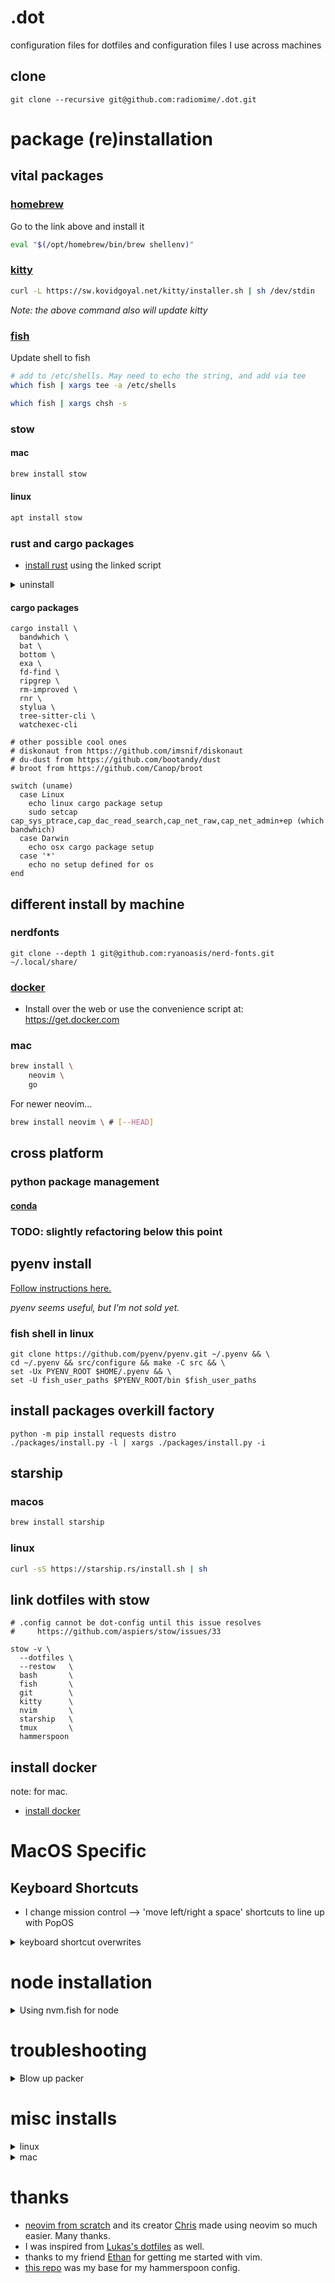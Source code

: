 # .dot

configuration files for dotfiles and configuration files I use across machines

## clone

```fish
git clone --recursive git@github.com:radiomime/.dot.git
```

# package (re)installation

## vital packages

### [homebrew](https://brew.sh/)

Go to the link above and install it

```sh
eval "$(/opt/homebrew/bin/brew shellenv)"
```

### [kitty](https://sw.kovidgoyal.net/kitty/binary/#binary-install)

```sh
curl -L https://sw.kovidgoyal.net/kitty/installer.sh | sh /dev/stdin
```

_Note: the above command also will update kitty_

### [fish](https://fishshell.com/)

Update shell to fish

```sh
# add to /etc/shells. May need to echo the string, and add via tee
which fish | xargs tee -a /etc/shells

which fish | xargs chsh -s
```

### stow

#### mac

```sh
brew install stow
```

#### linux

```sh
apt install stow
```

### rust and cargo packages

- [install rust](https://www.rust-lang.org/tools/install) using the linked script

<details>
    <summary>uninstall</summary>

    ```sh
    rustup self uninstall
    ```

</details>

#### cargo packages

```fish
cargo install \
  bandwhich \
  bat \
  bottom \
  exa \
  fd-find \
  ripgrep \
  rm-improved \
  rnr \
  stylua \
  tree-sitter-cli \
  watchexec-cli

# other possible cool ones
# diskonaut from https://github.com/imsnif/diskonaut
# du-dust from https://github.com/bootandy/dust
# broot from https://github.com/Canop/broot

switch (uname)
  case Linux
    echo linux cargo package setup
    sudo setcap cap_sys_ptrace,cap_dac_read_search,cap_net_raw,cap_net_admin+ep (which bandwhich)
  case Darwin
    echo osx cargo package setup
  case '*'
    echo no setup defined for os
end
```

## different install by machine

### nerdfonts

```
git clone --depth 1 git@github.com:ryanoasis/nerd-fonts.git ~/.local/share/
```

### [docker](https://www.docker.com/)

- Install over the web or use the convenience script at: https://get.docker.com

### mac

```sh
brew install \
    neovim \
    go
```

For newer neovim...

```sh
brew install neovim \ # [--HEAD]
```

## cross platform

### python package management

#### [conda](https://docs.conda.io/projects/miniconda/en/latest/#quick-command-line-install)

### TODO: slightly refactoring below this point

## pyenv install

[Follow instructions here.](https://github.com/pyenv/pyenv)

_pyenv seems useful, but I'm not sold yet._

### fish shell in linux

```
git clone https://github.com/pyenv/pyenv.git ~/.pyenv && \
cd ~/.pyenv && src/configure && make -C src && \
set -Ux PYENV_ROOT $HOME/.pyenv && \
set -U fish_user_paths $PYENV_ROOT/bin $fish_user_paths
```

## install packages overkill factory

```
python -m pip install requests distro
./packages/install.py -l | xargs ./packages/install.py -i
```

## starship

### macos

```sh
brew install starship
```

### linux

```sh
curl -sS https://starship.rs/install.sh | sh
```

## link dotfiles with stow

```fish
# .config cannot be dot-config until this issue resolves
#     https://github.com/aspiers/stow/issues/33

stow -v \
  --dotfiles \
  --restow   \
  bash       \
  fish       \
  git        \
  kitty      \
  nvim       \
  starship   \
  tmux       \
  hammerspoon
```

## install docker

note: for mac.

- [install docker](https://docs.docker.com/desktop/mac/install/)

# MacOS Specific

## Keyboard Shortcuts

- I change mission control --> 'move left/right a space' shortcuts to line up with
  PopOS

<details>
  <summary>keyboard shortcut overwrites</summary>

I found these to conflict with MacOS built-ins a little too much for my comfort.

- @ : command
- $ : shift
- ~ : alt
- ^ : ctr

```sh
defaults read -g                NSUserKeyEquivalents
defaults read com.brave.Browser NSUserKeyEquivalents
```

```sh
# defaults
defaults write -g NSUserKeyEquivalents -dict-add "Copy" -string "^c"
defaults write -g NSUserKeyEquivalents -dict-add "Paste" -string "^v"

# brave
defaults write com.brave.Browser NSUserKeyEquivalents -dict-add "New Tab"           -string "^t"
defaults write com.brave.Browser NSUserKeyEquivalents -dict-add "New Window"        -string "^n"
defaults write com.brave.Browser NSUserKeyEquivalents -dict-add "Close Tab"         -string "^w"
defaults write com.brave.Browser NSUserKeyEquivalents -dict-add "Reopen Closed Tab" -string "^\$t"
defaults write com.brave.Browser NSUserKeyEquivalents -dict-add "Open Location..."  -string "^l"
defaults write com.brave.Browser NSUserKeyEquivalents -dict-add "Reload This Page"  -string "^r"
defaults write com.brave.Browser NSUserKeyEquivalents -dict-add "Find..."           -string "^f"
```

</details>

# node installation

<details>
  <summary>Using nvm.fish for node</summary>

```fish
fisher install jorgebucaran/nvm.fish
# stable (needed for copilot)
nvm install lts
set --universal nvm_default_version lts

# latest npm/node
nvm install latest
set --universal nvm_default_version latest
```

- I found another good resource if nvm.fish ends up sucking. It's [fnm, the blazing fast way](https://github.com/Schniz/fnm)

</details>

# troubleshooting

<details>
  <summary>Blow up packer</summary>

```
printf "*** packer base dir ***\n"
ls ~/.local/share/nvim/site/pack/packer
printf "*** packer opt dir ***\n"
ls ~/.local/share/nvim/site/pack/packer/opt
printf "*** packer start dir ***\n"
ls ~/.local/share/nvim/site/pack/packer/start
```

Are all your plugins there? If so,

```
rip ~/.local/share/nvim/site/pack/packer
nvim --headless -c 'exit'
nvim --headless -c 'autocmd User PackerComplete quitall' -c 'PackerSync'
```

</details>

# misc installs

<details>
    <summary>linux</summary>

    ```sh
    sudo apt install ctop
    ```

</details>

<details>
    <summary>mac</summary>

    ```sh
    brew install ctop
    ```

</details>

# thanks

- [neovim from scratch](https://github.com/LunarVim/Neovim-from-scratch) and its creator [Chris](https://github.com/ChristianChiarulli) made using neovim so much easier. Many thanks.
- I was inspired from [Lukas's dotfiles](https://github.com/lukas-reineke?tab=repositories) as well.
- thanks to my friend [Ethan](https://github.com/EthanJWright) for getting me started with vim.
- [this repo](https://github.com/ashfinal/awesome-hammerspoon) was my base for my hammerspoon config.
